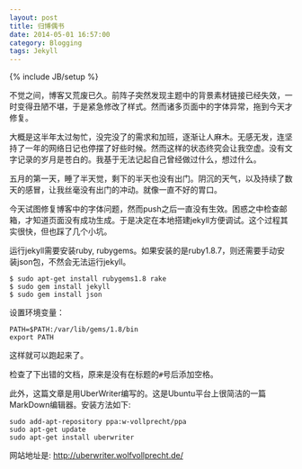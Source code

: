 ```yaml
---
layout: post
title: 归博偶书
date: 2014-05-01 16:57:00
category: Blogging
tags: Jekyll
---
```

{% include JB/setup %}


不觉之间，博客又荒废已久。前阵子突然发现主题中的背景素材链接已经失效，一时变得丑陋不堪，于是紧急修改了样式。然而诸多页面中的字体异常，拖到今天才修复。

大概是这半年太过匆忙，没完没了的需求和加班，逐渐让人麻木。无感无发，连坚持了一年的网络日记也停摆了好些时候。然而这样的状态终究会让我空虚。没有文字记录的岁月是苍白的。我基于无法记起自己曾经做过什么，想过什么。

五月的第一天，睡了半天觉，剩下的半天也没有出门。阴沉的天气，以及持续了数天的感冒，让我丝毫没有出门的冲动。就像一直不好的胃口。

今天试图修复博客中的字体问题，然而push之后一直没有生效。困惑之中检查邮箱，才知道页面没有成功生成。于是决定在本地搭建jekyll方便调试。这个过程其实很快，但也踩了几个小坑。

运行jekyll需要安装ruby, rubygems。如果安装的是ruby1.8.7，则还需要手动安装json包，不然会无法运行jekyll。

    $ sudo apt-get install rubygems1.8 rake
    $ sudo gem install jekyll
    $ sudo gem install json

设置环境变量：

    PATH=$PATH:/var/lib/gems/1.8/bin
    export PATH

这样就可以跑起来了。

检查了下出错的文档，原来是没有在标题的`#`号后添加空格。

此外，这篇文章是用UberWriter编写的。这是Ubuntu平台上很简洁的一篇MarkDown编辑器。安装方法如下:

    sudo add-apt-repository ppa:w-vollprecht/ppa
    sudo apt-get update
    sudo apt-get install uberwriter 

网站地址是: http://uberwriter.wolfvollprecht.de/